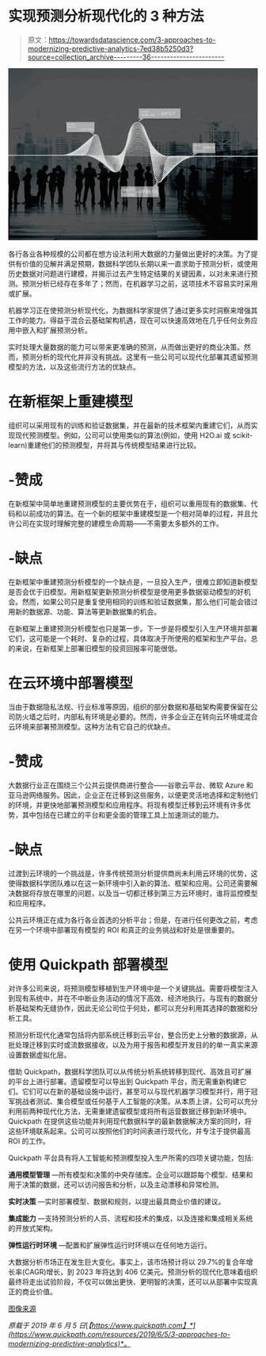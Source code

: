 # 实现预测分析现代化的 3 种方法

> 原文：<https://towardsdatascience.com/3-approaches-to-modernizing-predictive-analytics-7ed38b5250d3?source=collection_archive---------36----------------------->

![](img/b6d4efa5c0d47f4a2f5e3529ff8088de.png)

各行各业各种规模的公司都在想方设法利用大数据的力量做出更好的决策。为了提供有价值的见解并满足预期，数据科学团队长期以来一直求助于预测分析，或使用历史数据对问题进行建模，并揭示过去产生特定结果的关键因素，以对未来进行预测。预测分析已经存在多年了；然而，在机器学习之前，这项技术不容易实时采用或扩展。

机器学习正在使预测分析现代化，为数据科学家提供了通过更多实时洞察来增强其工作的能力。得益于混合云基础架构机遇，现在可以快速高效地在几乎任何业务应用中嵌入和扩展预测分析。

实时处理大量数据的能力可以带来更准确的预测，从而做出更好的商业决策。然而，预测分析的现代化并非没有挑战。这里有一些公司可以现代化部署其遗留预测模型的方法，以及这些流行方法的优缺点。

# 在新框架上重建模型

组织可以采用现有的训练和验证数据集，并在最新的技术框架内重建它们，从而实现现代预测模型。例如，公司可以使用类似的算法(例如，使用 H2O.ai 或 scikit-learn)重建他们的预测模型，并将其与传统模型结果进行比较。

# -赞成

在新框架中简单地重建预测模型的主要优势在于，组织可以重用现有的数据集、代码和以前成功的算法。在一个新的框架中重建模型是一个相对简单的过程，并且允许公司在实现时理解完整的建模生命周期——不需要太多额外的工作。

# -缺点

在新框架中重建预测分析模型的一个缺点是，一旦投入生产，很难立即知道新模型是否会优于旧模型。用新框架更新预测分析模型是使用更多数据驱动模型的好机会。然而，如果公司只是重复使用相同的训练和验证数据集，那么他们可能会错过用新的数据源、功能、算法等更新数据集的机会。

在新框架上重建预测分析模型也只是第一步。下一步是将模型引入生产环境并部署它们，这可能是一个耗时、复杂的过程，具体取决于所使用的框架和生产平台。总的来说，在新框架上部署旧模型的投资回报率可能很低。

# 在云环境中部署模型

当由于数据隐私法规、行业标准等原因，组织的部分数据和基础架构需要保留在公司防火墙之后时，内部私有环境是必要的。然而，许多企业正在转向云环境或混合云环境来部署预测模型。这种方法有它自己的优缺点。

# -赞成

大数据行业正在围绕三个公共云提供商进行整合——谷歌云平台、微软 Azure 和亚马逊网络服务。因此，企业正在迁移到这些服务，以便更灵活地选择和定制他们的环境，并更快地部署预测模型和应用程序。将现有模型迁移到云环境有许多优势，其中包括在已建立的平台和更全面的管理工具上加速测试的能力。

# -缺点

过渡到云环境的一个挑战是，许多传统预测分析提供商尚未利用云环境的优势，这使得数据科学团队难以在这一新环境中引入新的算法、框架和应用。公司还需要解决数据将存放在哪里的问题，以及当一切都迁移到第三方云环境时，谁将监控模型和应用程序。

公共云环境正在成为各行各业首选的分析平台；但是，在进行任何更改之前，考虑在另一个环境中部署现有模型的 ROI 和真正的业务挑战和好处是很重要的。

# 使用 Quickpath 部署模型

对许多公司来说，将预测模型移植到生产环境中是一个关键挑战。需要将模型注入到现有系统中，并在不中断业务活动的情况下高效、经济地执行。与现有的数据分析基础架构无缝协作，因此无论公司位于何处，都可以充分利用其选择的数据和分析工具。

预测分析现代化通常包括将内部系统迁移到云平台，整合历史上分散的数据源，从批处理迁移到实时或流数据接收，以及为用于报告和模型开发目的的单一真实来源设置数据虚拟化层。

借助 Quickpath，数据科学团队可以从传统分析系统转移到现代、高效且可扩展的平台上进行部署。遗留模型可以导出到 Quickpath 平台，而无需重新构建它们。它们可以在新的基础设施中运行，甚至可以与现代机器学习模型并行，用于冠军挑战者测试、集合模型或任何基于人工智能的决策。从本质上讲，公司可以充分利用前两种现代化方法，无需重建遗留模型或将所有运营数据迁移到新环境中。Quickpath 在提供这些功能并利用现代数据科学的最新数据解决方案的同时，将这些环境联系起来。公司可以按照他们的时间表进行现代化，并专注于提供最高 ROI 的工作。

Quickpath 平台具有将人工智能和预测模型投入生产所需的四项关键功能，包括:

**通用模型管理** —所有模型和决策的中央存储库。企业可以跟踪每个模型、结果和用于决策的数据，还可以访问报告和分析，以及主动漂移和异常检测。

**实时决策** —实时部署模型、数据和规则，以提出最具商业价值的建议。

**集成能力** —支持预测分析的人员、流程和技术的集成，以及连接和集成相关系统的开放式架构。

**弹性运行时环境** —配置和扩展弹性运行时环境以在任何地方运行。

大数据分析市场正在发生巨大变化。事实上，该市场预计将以 29.7%的复合年增长率(CAGR)增长，到 2023 年将达到 406 亿美元。预测分析的现代化意味着组织最终将走出试验阶段，不仅可以做出更快、更明智的决策，还可以从部署中实现真正的商业价值。

[图像来源](https://www.freepik.com/free-photo/diagram-graphs-information-statistics-stock-data-concept_3532759.htm)

*原载于 2019 年 6 月 5 日*[*【https://www.quickpath.com】*](https://www.quickpath.com/resources/2019/6/5/3-approaches-to-modernizing-predictive-analytics)*。*